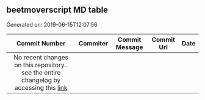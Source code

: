 ## beetmoverscript MD table
Generated on: 2019-06-15T12:07:56

| Commit Number | Commiter | Commit Message | Commit Url | Date | 
|:-----:|:-----:|:----------------------------------:|:------:|:----:| 
| No recent changes on this repository.. see the entire changelog by accessing this [link](https://github.com/mozilla-releng/beetmoverscript) |